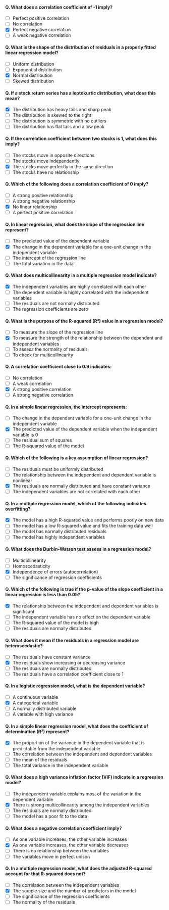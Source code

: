 #### Q. What does a **correlation coefficient** of -1 imply?

* [ ] Perfect positive correlation
* [ ] No correlation
* [x] Perfect negative correlation
* [ ] A weak negative correlation

#### Q. What is the shape of the distribution of **residuals** in a properly fitted linear regression model?

* [ ] Uniform distribution
* [ ] Exponential distribution
* [x] Normal distribution
* [ ] Skewed distribution

#### Q. If a stock return series has a **leptokurtic distribution**, what does this mean?

* [x] The distribution has heavy tails and sharp peak
* [ ] The distribution is skewed to the right
* [ ] The distribution is symmetric with no outliers
* [ ] The distribution has flat tails and a low peak

#### Q. If the **correlation coefficient** between two stocks is 1, what does this imply?

* [ ] The stocks move in opposite directions
* [ ] The stocks move independently
* [x] The stocks move perfectly in the same direction
* [ ] The stocks have no relationship

#### Q. Which of the following does a **correlation coefficient** of 0 imply?

* [ ] A strong positive relationship
* [ ] A strong negative relationship
* [x] No linear relationship
* [ ] A perfect positive correlation

#### Q. In **linear regression**, what does the **slope** of the regression line represent?

* [ ] The predicted value of the dependent variable
* [x] The change in the dependent variable for a one-unit change in the independent variable
* [ ] The intercept of the regression line
* [ ] The total variation in the data

#### Q. What does **multicollinearity** in a multiple regression model indicate?

* [x] The independent variables are highly correlated with each other
* [ ] The dependent variable is highly correlated with the independent variables
* [ ] The residuals are not normally distributed
* [ ] The regression coefficients are zero

#### Q. What is the purpose of the **R-squared (R²)** value in a regression model?

* [ ] To measure the slope of the regression line
* [x] To measure the strength of the relationship between the dependent and independent variables
* [ ] To assess the normality of residuals
* [ ] To check for multicollinearity

#### Q. A **correlation coefficient** close to 0.9 indicates:

* [ ] No correlation
* [ ] A weak correlation
* [x] A strong positive correlation
* [ ] A strong negative correlation

#### Q. In a **simple linear regression**, the **intercept** represents:

* [ ] The change in the dependent variable for a one-unit change in the independent variable
* [x] The predicted value of the dependent variable when the independent variable is 0
* [ ] The residual sum of squares
* [ ] The R-squared value of the model

#### Q. Which of the following is a key assumption of **linear regression**?

* [ ] The residuals must be uniformly distributed
* [ ] The relationship between the independent and dependent variable is nonlinear
* [x] The residuals are normally distributed and have constant variance
* [ ] The independent variables are not correlated with each other

#### Q. In a **multiple regression model**, which of the following indicates **overfitting**?

* [x] The model has a high R-squared value and performs poorly on new data
* [ ] The model has a low R-squared value and fits the training data well
* [ ] The model has normally distributed residuals
* [ ] The model has highly independent variables

#### Q. What does the **Durbin-Watson test** assess in a regression model?

* [ ] Multicollinearity
* [ ] Homoscedasticity
* [x] Independence of errors (autocorrelation)
* [ ] The significance of regression coefficients

#### Q. Which of the following is true if the **p-value** of the slope coefficient in a linear regression is less than 0.05?

* [x] The relationship between the independent and dependent variables is significant
* [ ] The independent variable has no effect on the dependent variable
* [ ] The R-squared value of the model is high
* [ ] The residuals are normally distributed

#### Q. What does it mean if the **residuals** in a regression model are **heteroscedastic**?

* [ ] The residuals have constant variance
* [x] The residuals show increasing or decreasing variance
* [ ] The residuals are normally distributed
* [ ] The residuals have a correlation coefficient close to 1

#### Q. In a **logistic regression** model, what is the **dependent variable**?

* [ ] A continuous variable
* [x] A categorical variable
* [ ] A normally distributed variable
* [ ] A variable with high variance

#### Q. In a **simple linear regression** model, what does the **coefficient of determination (R²)** represent?

* [x] The proportion of the variance in the dependent variable that is predictable from the independent variable
* [ ] The correlation between the independent and dependent variables
* [ ] The mean of the residuals
* [ ] The total variance in the independent variable

#### Q. What does a **high variance inflation factor (VIF)** indicate in a regression model?

* [ ] The independent variable explains most of the variation in the dependent variable
* [x] There is strong multicollinearity among the independent variables
* [ ] The residuals are normally distributed
* [ ] The model has a poor fit to the data

#### Q. What does a **negative correlation coefficient** imply?

* [ ] As one variable increases, the other variable increases
* [x] As one variable increases, the other variable decreases
* [ ] There is no relationship between the variables
* [ ] The variables move in perfect unison

#### Q. In a **multiple regression** model, what does the **adjusted R-squared** account for that R-squared does not?

* [ ] The correlation between the independent variables
* [x] The sample size and the number of predictors in the model
* [ ] The significance of the regression coefficients
* [ ] The normality of the residuals
